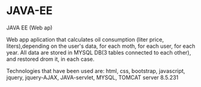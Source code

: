 # JAVA-EE
JAVA EE (Web ap)

Web app aplication that calculates oil consumption (liter price, liters),depending on the user's data, for each moth, for each user, for each year.
All data are stored in MYSQL DB(3 tables connected to each other), and restored drom it, in each case.

Technologies that have been used are: html, css, bootstrap, javascript, jquery, jquery-AJAX, JAVA-servlet, MYSQL, TOMCAT server 8.5.231
